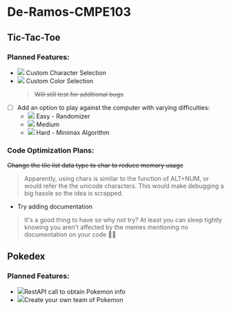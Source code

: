 # De-Ramos-CMPE103
 
## Tic-Tac-Toe

### Planned Features:
- ![](https://progress-bar.dev/100/) Custom Character Selection
- ![](https://progress-bar.dev/100/) Custom Color Selection
  > ~~Will still test for additional bugs~~
- [ ] Add an option to play against the computer with varying difficulties:
  - ![](https://progress-bar.dev/0/) Easy - Randomizer
  - ![](https://progress-bar.dev/0/) Medium
  - ![](https://progress-bar.dev/0/) Hard - Minimax Algorithm

### Code Optimization Plans:
~~Change the tile list data type to char to reduce memory usage~~
> Apparently, using chars is similar to the function of ALT+NUM, or would refer the the unicode characters. This would make debugging a big hassle so the idea is scrapped.

- Try adding documentation
> It's a good thing to have so why not try? At least you can sleep tightly knowing you aren't affected by the memes mentioning no documentation on your code :sassy_man:

## Pokedex
### Planned Features:
- ![](https://progress-bar.dev/5/)RestAPI call to obtain Pokemon info
- ![](https://progress-bar.dev/0/)Create your own team of Pokemon
